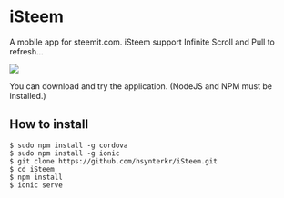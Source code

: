 # iSteem
A mobile app for steemit.com. iSteem support Infinite Scroll and Pull to refresh... 
 
![](https://i.hizliresim.com/ZOrMAo.png)

You can download and try the application.  (NodeJS and NPM must be installed.)
## How to install
```
$ sudo npm install -g cordova
$ sudo npm install -g ionic
$ git clone https://github.com/hsynterkr/iSteem.git
$ cd iSteem
$ npm install
$ ionic serve
```
